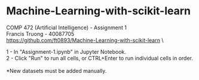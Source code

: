 # Machine-Learning-with-scikit-learn
COMP 472 (Artificial Intelligence) - Assignment 1\
Francis Truong - 40087705\
https://github.com/ft0893/Machine-Learning-with-scikit-learn \

1 - In "Assignment-1.ipynb" in Jupyter Notebook.\
2 - Click "Run" to run all cells, or CTRL+Enter to run individual cells in order.\
\
*New datasets must be added manually.
